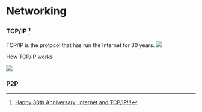 # Networking

### TCP/IP [^1]

TCP/IP is the protocol that has run the Internet for 30 years.
![](http://www.hardwaresecrets.com/wp-content/uploads/433_011.gif)

How TCP/IP works

![](http://www.billslater.com/internet/how_tcp-ip_works_.jpg)

### P2P

[^1]: [Happy 30th Anniversary, Internet and TCP/IP!!!](http://www.billslater.com/internet/)